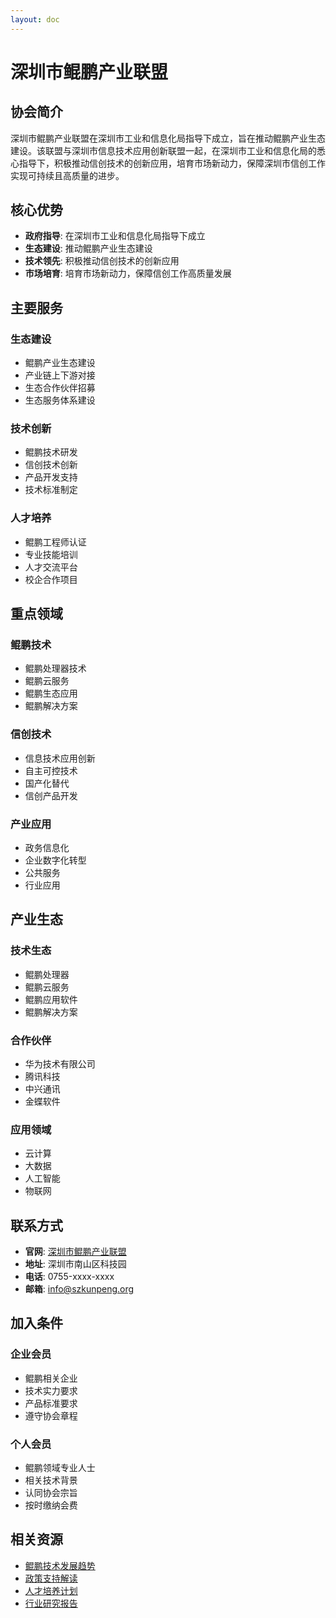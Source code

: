 ```yaml
---
layout: doc
---
```


# 深圳市鲲鹏产业联盟

## 协会简介

深圳市鲲鹏产业联盟在深圳市工业和信息化局指导下成立，旨在推动鲲鹏产业生态建设。该联盟与深圳市信息技术应用创新联盟一起，在深圳市工业和信息化局的悉心指导下，积极推动信创技术的创新应用，培育市场新动力，保障深圳市信创工作实现可持续且高质量的进步。

## 核心优势

- **政府指导**: 在深圳市工业和信息化局指导下成立
- **生态建设**: 推动鲲鹏产业生态建设
- **技术领先**: 积极推动信创技术的创新应用
- **市场培育**: 培育市场新动力，保障信创工作高质量发展

## 主要服务

### 生态建设
- 鲲鹏产业生态建设
- 产业链上下游对接
- 生态合作伙伴招募
- 生态服务体系建设

### 技术创新
- 鲲鹏技术研发
- 信创技术创新
- 产品开发支持
- 技术标准制定

### 人才培养
- 鲲鹏工程师认证
- 专业技能培训
- 人才交流平台
- 校企合作项目

## 重点领域

### 鲲鹏技术
- 鲲鹏处理器技术
- 鲲鹏云服务
- 鲲鹏生态应用
- 鲲鹏解决方案

### 信创技术
- 信息技术应用创新
- 自主可控技术
- 国产化替代
- 信创产品开发

### 产业应用
- 政务信息化
- 企业数字化转型
- 公共服务
- 行业应用

## 产业生态

### 技术生态
- 鲲鹏处理器
- 鲲鹏云服务
- 鲲鹏应用软件
- 鲲鹏解决方案

### 合作伙伴
- 华为技术有限公司
- 腾讯科技
- 中兴通讯
- 金蝶软件

### 应用领域
- 云计算
- 大数据
- 人工智能
- 物联网

## 联系方式

- **官网**: [深圳市鲲鹏产业联盟](http://www.szkunpeng.org)
- **地址**: 深圳市南山区科技园
- **电话**: 0755-xxxx-xxxx
- **邮箱**: info@szkunpeng.org

## 加入条件

### 企业会员
- 鲲鹏相关企业
- 技术实力要求
- 产品标准要求
- 遵守协会章程

### 个人会员
- 鲲鹏领域专业人士
- 相关技术背景
- 认同协会宗旨
- 按时缴纳会费

## 相关资源

- [鲲鹏技术发展趋势](./kunpeng-trends)
- [政策支持解读](./kunpeng-policy)
- [人才培养计划](./kunpeng-talent)
- [行业研究报告](./kunpeng-reports)
